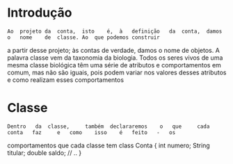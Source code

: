 # Introdução
    Ao	projeto	da	conta,	isto	é,	à	definição	da	conta,	damos	o	nome	de	classe.	Ao	que	podemos	construir
a	partir	desse	projeto;	às	contas	de	verdade,	damos	o	nome	de	objetos.
    A	 palavra	 classe	 vem	 da	 taxonomia	 da	 biologia.	 Todos	 os	 seres	 vivos	 de	 uma	 mesma	 classe
biológica	têm	uma	série	de	atributos	e	comportamentos	em	comum,	mas	não	são	iguais,	pois	podem
variar	nos	valores	desses	atributos	e	como	realizam	esses	comportamentos
# Classe
    Dentro	 da	 classe,	 também	 declararemos	 o	 que	 cada	 conta	 faz	 e	 como	 isso	 é	 feito	 -	 os
comportamentos	 que	 cada	 classe	 tem
	class Conta	{
								int	numero;
								String	titular;
								double	saldo;
								//	..
				}